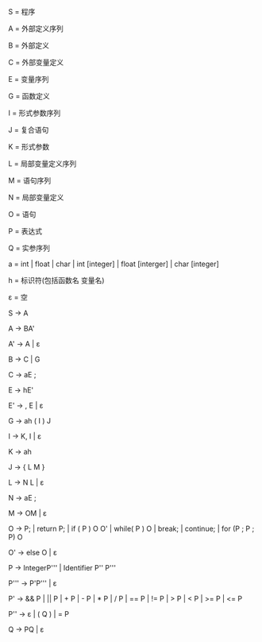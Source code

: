 S  = 程序

A = 外部定义序列

B = 外部定义

C = 外部变量定义

E = 变量序列

G = 函数定义

I = 形式参数序列

J = 复合语句

K = 形式参数

L = 局部变量定义序列

M = 语句序列

N = 局部变量定义

O = 语句

P = 表达式

Q = 实参序列



a = int  |  float  |  char  |  int [integer] | float [interger]  | char [integer] 

h = 标识符(包括函数名 变量名)

ε = 空



S  →  A

A  →  BA'

A'  →  A  |  ε 

B  →  C  |  G

C  →  aE ;

E  →  hE'

E'  →  ,  E  |  ε

G  →  ah ( I ) J

I  →  K,  I  | ε

K  →  ah

J  →  {  L  M  }

L  →  N  L  |  ε

N  →  aE ;

M  →  OM  |  ε

O  →  P;  |  return P;  |  if ( P ) O O' |  while( P )  O | break; | continue; | for (P ; P ; P) O 

O'  →  else O |  ε

P  →  IntegerP''' | Identifier P'' P''' 

P'''  →  P'P'''  |  ε

P'  →  && P  |  ||  P  |  + P  |  -  P  |  *  P  |  / P  | == P |  != P  |  >  P  |  < P | >=  P | <= P 

P''  →  ε  | ( Q )  |  = P 

Q  →  PQ  |  ε

